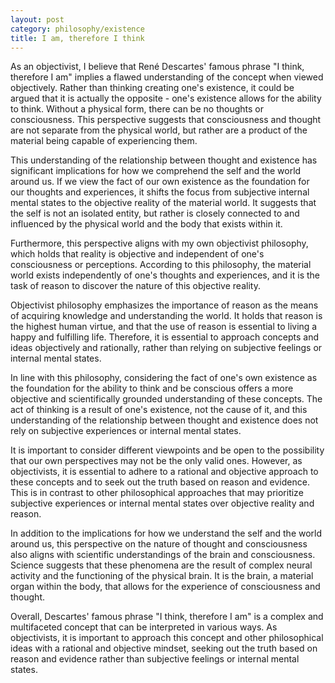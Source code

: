 ```yaml
---
layout: post
category: philosophy/existence
title: I am, therefore I think
---
```


As an objectivist, I believe that René Descartes' famous phrase "I think, therefore I am" implies a flawed understanding of the concept when viewed objectively. Rather than thinking creating one's existence, it could be argued that it is actually the opposite - one's existence allows for the ability to think. Without a physical form, there can be no thoughts or consciousness. This perspective suggests that consciousness and thought are not separate from the physical world, but rather are a product of the material being capable of experiencing them.

This understanding of the relationship between thought and existence has significant implications for how we comprehend the self and the world around us. If we view the fact of our own existence as the foundation for our thoughts and experiences, it shifts the focus from subjective internal mental states to the objective reality of the material world. It suggests that the self is not an isolated entity, but rather is closely connected to and influenced by the physical world and the body that exists within it.

Furthermore, this perspective aligns with my own objectivist philosophy, which holds that reality is objective and independent of one's consciousness or perceptions. According to this philosophy, the material world exists independently of one's thoughts and experiences, and it is the task of reason to discover the nature of this objective reality.

Objectivist philosophy emphasizes the importance of reason as the means of acquiring knowledge and understanding the world. It holds that reason is the highest human virtue, and that the use of reason is essential to living a happy and fulfilling life. Therefore, it is essential to approach concepts and ideas objectively and rationally, rather than relying on subjective feelings or internal mental states.

In line with this philosophy, considering the fact of one's own existence as the foundation for the ability to think and be conscious offers a more objective and scientifically grounded understanding of these concepts. The act of thinking is a result of one's existence, not the cause of it, and this understanding of the relationship between thought and existence does not rely on subjective experiences or internal mental states.

It is important to consider different viewpoints and be open to the possibility that our own perspectives may not be the only valid ones. However, as objectivists, it is essential to adhere to a rational and objective approach to these concepts and to seek out the truth based on reason and evidence. This is in contrast to other philosophical approaches that may prioritize subjective experiences or internal mental states over objective reality and reason.

In addition to the implications for how we understand the self and the world around us, this perspective on the nature of thought and consciousness also aligns with scientific understandings of the brain and consciousness. Science suggests that these phenomena are the result of complex neural activity and the functioning of the physical brain. It is the brain, a material organ within the body, that allows for the experience of consciousness and thought.

Overall, Descartes' famous phrase "I think, therefore I am" is a complex and multifaceted concept that can be interpreted in various ways. As objectivists, it is important to approach this concept and other philosophical ideas with a rational and objective mindset, seeking out the truth based on reason and evidence rather than subjective feelings or internal mental states.